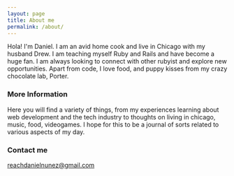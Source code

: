 ```yaml
---
layout: page
title: About me
permalink: /about/
---
```


Hola! I'm Daniel.  I am an avid home cook and live in Chicago with my husband Drew. I am teaching myself Ruby and Rails and have become a huge fan.  I am always looking to connect with other rubyist and explore new opportunities.  Apart from code, I love food, and puppy kisses from my crazy chocolate lab, Porter.

### More Information

Here you will find a variety of things, from my experiences learning about web development and the tech industry to thoughts on living in chicago, music, food, videogames.  I hope for this to be a journal of sorts related to various aspects of my day.

### Contact me

[reachdanielnunez@gmail.com](mailto:reachdanielnunez@gmail.com)
